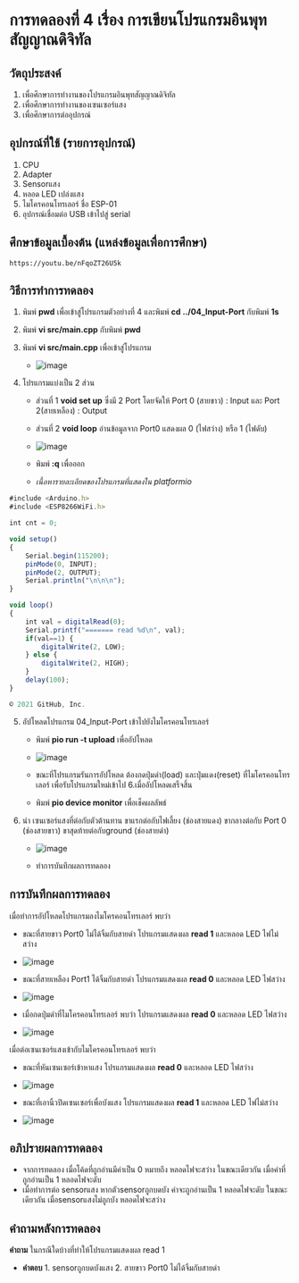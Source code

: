 #  การทดลองที่ 4 เรื่อง การเขียนโปรแกรมอินพุทสัญญาณดิจิทัล

##  วัตถุประสงค์
   1. เพื่อศึกษาการทำงานของโปรแกรมอินพุทสัญญาณดิจิทัล
   2. เพื่อศึกษาการทำงานของเซนเซอร์แสง
   3. เพื่อศึกษาการต่ออุปกรณ์
   
##  อุปกรณ์ที่ใช้ (รายการอุปกรณ์)
   1. CPU
   2. Adapter
   3. Sensorแสง
   4. หลอด LED เปล่งแสง
   5. ไมโครคอนโทรเลอร์ ชื่อ ESP-01
   6. อุปกรณ์เชื่อมต่อ USB เข้าไปสู่ serial

##  ศึกษาข้อมูลเบื้องต้น (แหล่งข้อมูลเพื่อการศึกษา)
    https://youtu.be/nFqoZT26U5k

##  วิธีการทำการทดลอง
   1. พิมพ์ **pwd** เพื่อเข้าสู่โปรแกรมตัวอย่างที่ 4 และพิมพ์ **cd ../04_Input-Port** กับพิมพ์ **1s**
   2. พิมพ์ **vi src/main.cpp** กับพิมพ์ **pwd**
   3. พิมพ์ **vi src/main.cpp** เพื่อเข้าสู่โปรแกรม
      - ![image](https://user-images.githubusercontent.com/80879429/112283788-1724e900-8cbb-11eb-8b7f-a797dc6e5438.png)

   4. โปรแกรมแบ่งเป็น 2 ส่วน
      - ส่วนที่ 1 **void set up** ซึ่งมี 2 Port โดยจัดให้ Port 0 (สายขาว) : Input และ Port 2(สายเหลือง) : Output
      - ส่วนที่ 2 **void loop** อ่านข้อมูลจาก Port0 แสดงผล 0 (ไฟสว่าง) หรือ 1 (ไฟดับ)
      - ![image](https://user-images.githubusercontent.com/80879429/112283811-1d1aca00-8cbb-11eb-80e4-9c9139cd89f1.png)

      - พิมพ์ **:q** เพื่อออก
	   - *เนื้อหารายละเอียดของโปรแกรมที่แสดงใน platformio*
```javascript
#include <Arduino.h>
#include <ESP8266WiFi.h>

int cnt = 0;

void setup()
{
	Serial.begin(115200);
	pinMode(0, INPUT);
	pinMode(2, OUTPUT);
	Serial.println("\n\n\n");
}

void loop()
{
	int val = digitalRead(0);
	Serial.printf("======= read %d\n", val);
	if(val==1) {
		digitalWrite(2, LOW);
	} else {
		digitalWrite(2, HIGH);
	}
	delay(100);
}

© 2021 GitHub, Inc.
```
   5. อัปโหลดโปรแกรม 04_Input-Port เข้าไปยังไมโครคอนโทรเลอร์
      - พิมพ์ **pio run -t upload** เพื่ออัปโหลด
      - ![image](https://user-images.githubusercontent.com/80879429/112283835-2441d800-8cbb-11eb-9565-5b9eb3a0ccfd.png)

      - ขณะที่โปรแกรมรันการอัปโหลด ต้องกดปุ่มดำ(load)  และปุ่มแดง(reset) ที่ไมโครคอนโทรเลอร์ เพื่อรับโปรแกรมใหม่เข้าไป
   6.เมื่ออัปโหลดเสร็จสิ้น 
      - พิมพ์ **pio device monitor** เพื่อเช็คผลลัพธ์
   7. นำ เซนเซอร์แสงที่ต่อกับตัวต้านทาน ขาแรกต่อกับไฟเลี้ยง (ช่องสายแดง) ขากลางต่อกับ Port 0 (ช่องสายขาว) ขาสุดท้ายต่อกับground (ช่องสายดำ)
      - ![image](https://user-images.githubusercontent.com/80879429/112283856-2b68e600-8cbb-11eb-939a-8a06f39816d3.png)

      - ทำการบันทึกผลการทดลอง

##  การบันทึกผลการทดลอง
เมื่อทำการอัปโหลดโปรแกรมลงไมโครคอนโทรเลอร์ พบว่า 
   * ขณะที่สายขาว Port0 ไม่ได้จิ้มกับสายดำ โปรแกรมแสดงผล **read 1** และหลอด LED ไฟไม่สว่าง
   * ![image](https://user-images.githubusercontent.com/80879429/112283904-358ae480-8cbb-11eb-8a23-044aa146b2c7.png)

  
   * ขณะที่สายเหลือง Port1 ได้จิ้มกับสายดำ โปรแกรมแสดงผล **read 0** และหลอด LED ไฟสว่าง
   * ![image](https://user-images.githubusercontent.com/80879429/112283914-39b70200-8cbb-11eb-8ac2-f5a5f73de0a7.png)

   
   * เมื่อกดปุ่มดำที่ไมโครคอนโทรเลอร์ พบว่า โปรแกรมแสดงผล **read 0** และหลอด LED ไฟสว่าง
   * ![image](https://user-images.githubusercontent.com/80879429/112283932-3e7bb600-8cbb-11eb-9e90-afeac4cd7bd8.png)


เมื่อต่อเซนเซอร์แสงเข้ากับไมโครคอนโทรเลอร์ พบว่า
   * ขณะที่หันเซนเซอร์เข้าหาแสง โปรแกรมแสดงผล **read 0** และหลอด LED ไฟสว่าง
   * ![image](https://user-images.githubusercontent.com/80879429/112283973-476c8780-8cbb-11eb-893e-1623da76a7e0.png)

 
   * ขณะที่เอานิ้วปิดเซนเซอร์เพื่อบังแสง โปรแกรมแสดงผล **read 1** และหลอด LED ไฟไม่สว่าง 
   * ![image](https://user-images.githubusercontent.com/80879429/112283963-43d90080-8cbb-11eb-996c-8af15c2a0bd5.png)

   
##  อภิปรายผลการทดลอง
   * จากการทดลอง เมื่อโค้ดที่ถูกอ่านมีค่าเป็น 0 หมายถึง หลอดไฟจะสว่าง ในขณะเดียวกัน เมื่อค่าที่ถูกอ่านเป็น 1 หลอดไฟจะดับ
   * เมื่อทำการต่อ sensorแสง หากตัวsensorถูกบดบัง ค่าจะถูกอ่านเป็น 1 หลอดไฟจะดับ ในขณะเดียวกัน เมื่อsensorแสงไม่ถูกบัง หลอดไฟจะสว่าง

##  คำถามหลังการทดลอง
**คำถาม**   ในกรณีใดบ้างที่ทำให้โปรแกรมแสดงผล read 1
* **คำตอบ**	1. sensorถูกบดบังแสง	2. สายขาว Port0 ไม่ได้จิ้มกับสายดำ
